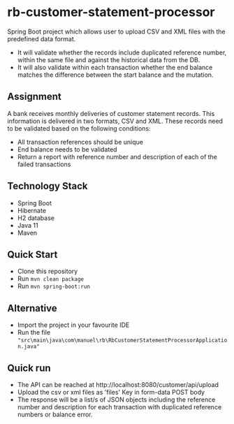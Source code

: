 # rb-customer-statement-processor

   
Spring Boot project which allows user to upload CSV and XML files with the predefined data format. 

 * It will validate whether the records include duplicated reference number, within the same file and against the historical data from the DB.
 * It will also validate within each transaction whether the end balance matches the difference between the start balance and the mutation.

## Assignment

A bank receives monthly deliveries of customer statement records. This information is delivered in two formats, CSV and XML. These records need to be validated based on the following conditions:

 * All transaction references should be unique
 * End balance needs to be validated 
 * Return a report with reference number and description of each of the failed transactions

## Technology Stack
* Spring Boot
* Hibernate
* H2 database
* Java 11
* Maven
    
## Quick Start

 * Clone this repository
 * Run `mvn clean package`
 * Run `mvn spring-boot:run`
 
## Alternative

 * Import the project in your favourite IDE
 * Run the file `"src\main\java\com\manuel\rb\RbCustomerStatementProcessorApplication.java"`
 
 ## Quick run
 
 * The API can be reached at http://localhost:8080/customer/api/upload
 * Upload the csv or xml files as 'files' Key in form-data POST body
 * The response will be a list/s of JSON objects including the reference number and description for each transaction with duplicated reference numbers or balance error.
 
